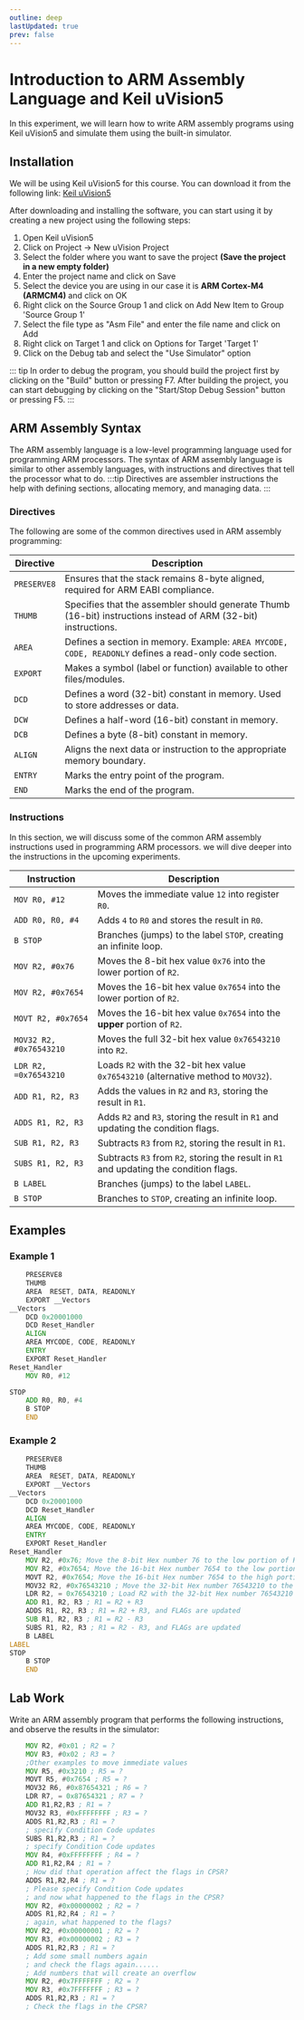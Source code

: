 ```yaml
---
outline: deep
lastUpdated: true
prev: false
---
```


# Introduction to ARM Assembly Language and Keil uVision5 <Badge type="tip" text="Experiment 1" />

In this experiment, we will learn how to write ARM assembly programs using Keil uVision5 and simulate them using the built-in simulator.


## Installation

We will be using Keil uVision5 for this course. You can download it from the following link:
[Keil uVision5](https://www.keil.com/demo/eval/arm.htm)

After downloading and installing the software, you can start using it by creating a new project using the following steps:

1. Open Keil uVision5
2. Click on Project -> New uVision Project
3. Select the folder where you want to save the project **(Save the project in a new empty folder)**
4. Enter the project name and click on Save
5. Select the device you are using in our case it is **ARM Cortex-M4 (ARMCM4)** and click on OK
6. Right click on the Source Group 1 and click on Add New Item to Group 'Source Group 1'
7. Select the file type as "Asm File" and enter the file name and click on Add
8. Right click on Target 1 and click on Options for Target 'Target 1'
9. Click on the Debug tab and select the "Use Simulator" option

::: tip
In order to debug the program, you should build the project first by clicking on the "Build" button or pressing F7. After building the project, you can start debugging by clicking on the "Start/Stop Debug Session" button or pressing F5.
:::

## ARM Assembly Syntax

The ARM assembly language is a low-level programming language used for programming ARM processors. The syntax of ARM assembly language is similar to other assembly languages, with instructions and directives that tell the processor what to do.
:::tip
Directives are assembler instructions the help with defining sections, allocating memory, and managing data.
:::

### Directives

The following are some of the common directives used in ARM assembly programming:

| **Directive** | **Description**                                                                                                |
| ------------- | -------------------------------------------------------------------------------------------------------------- |
| `PRESERVE8`   | Ensures that the stack remains 8-byte aligned, required for ARM EABI compliance.                               |
| `THUMB`       | Specifies that the assembler should generate Thumb (16-bit) instructions instead of ARM (32-bit) instructions. |
| `AREA`        | Defines a section in memory. Example: `AREA MYCODE, CODE, READONLY` defines a read-only code section.          |
| `EXPORT`      | Makes a symbol (label or function) available to other files/modules.                                           |
| `DCD`         | Defines a word (32-bit) constant in memory. Used to store addresses or data.                                   |
| `DCW`         | Defines a half-word (16-bit) constant in memory.                                                               |
| `DCB`         | Defines a byte (8-bit) constant in memory.                                                                     |
| `ALIGN`       | Aligns the next data or instruction to the appropriate memory boundary.                                        |
| `ENTRY`       | Marks the entry point of the program.                                                                          |
| `END`         | Marks the end of the program.                                                                                  |

### Instructions

In this section, we will discuss some of the common ARM assembly instructions used in programming ARM processors. we will dive deeper into the instructions in the upcoming experiments.

| **Instruction**         | **Description**                                                                        |
| ----------------------- | -------------------------------------------------------------------------------------- |
| `MOV R0, #12`           | Moves the immediate value `12` into register `R0`.                                     |
| `ADD R0, R0, #4`        | Adds `4` to `R0` and stores the result in `R0`.                                        |
| `B STOP`                | Branches (jumps) to the label `STOP`, creating an infinite loop.                       |
| `MOV R2, #0x76`         | Moves the 8-bit hex value `0x76` into the lower portion of `R2`.                       |
| `MOV R2, #0x7654`       | Moves the 16-bit hex value `0x7654` into the lower portion of `R2`.                    |
| `MOVT R2, #0x7654`      | Moves the 16-bit hex value `0x7654` into the **upper** portion of `R2`.                |
| `MOV32 R2, #0x76543210` | Moves the full 32-bit hex value `0x76543210` into `R2`.                                |
| `LDR R2, =0x76543210`   | Loads `R2` with the 32-bit hex value `0x76543210` (alternative method to `MOV32`).     |
| `ADD R1, R2, R3`        | Adds the values in `R2` and `R3`, storing the result in `R1`.                          |
| `ADDS R1, R2, R3`       | Adds `R2` and `R3`, storing the result in `R1` and updating the condition flags.       |
| `SUB R1, R2, R3`        | Subtracts `R3` from `R2`, storing the result in `R1`.                                  |
| `SUBS R1, R2, R3`       | Subtracts `R3` from `R2`, storing the result in `R1` and updating the condition flags. |
| `B LABEL`               | Branches (jumps) to the label `LABEL`.                                                 |
| `B STOP`                | Branches to `STOP`, creating an infinite loop.                                         |

## Examples

### Example 1

```asm
    PRESERVE8
    THUMB
    AREA  RESET, DATA, READONLY
    EXPORT __Vectors
__Vectors
    DCD 0x20001000
    DCD Reset_Handler
    ALIGN
    AREA MYCODE, CODE, READONLY
    ENTRY
    EXPORT Reset_Handler
Reset_Handler
    MOV R0, #12

STOP
    ADD R0, R0, #4
    B STOP
    END

```

### Example 2

```asm
    PRESERVE8
    THUMB
    AREA  RESET, DATA, READONLY
    EXPORT __Vectors
__Vectors
    DCD 0x20001000
    DCD Reset_Handler
    ALIGN
    AREA MYCODE, CODE, READONLY
    ENTRY
    EXPORT Reset_Handler
Reset_Handler
    MOV R2, #0x76; Move the 8-bit Hex number 76 to the low portion of R2
    MOV R2, #0x7654; Move the 16-bit Hex number 7654 to the low portion of R2
    MOVT R2, #0x7654; Move the 16-bit Hex number 7654 to the high portion of R2
    MOV32 R2, #0x76543210 ; Move the 32-bit Hex number 76543210 to the R2
    LDR R2, = 0x76543210 ; Load R2 with the 32-bit Hex number 76543210
    ADD R1, R2, R3 ; R1 = R2 + R3
    ADDS R1, R2, R3 ; R1 = R2 + R3, and FLAGs are updated
    SUB R1, R2, R3 ; R1 = R2 - R3
    SUBS R1, R2, R3 ; R1 = R2 - R3, and FLAGs are updated
    B LABEL
LABEL
STOP
    B STOP
    END
```

## Lab Work

Write an ARM assembly program that performs the following instructions, and observe the results in the simulator:

```asm
    MOV R2, #0x01 ; R2 = ?
    MOV R3, #0x02 ; R3 = ?
    ;Other examples to move immediate values
    MOV R5, #0x3210 ; R5 = ?
    MOVT R5, #0x7654 ; R5 = ?
    MOV32 R6, #0x87654321 ; R6 = ?
    LDR R7, = 0x87654321 ; R7 = ?
    ADD R1,R2,R3 ; R1 = ?
    MOV32 R3, #0xFFFFFFFF ; R3 = ?
    ADDS R1,R2,R3 ; R1 = ?
    ; specify Condition Code updates
    SUBS R1,R2,R3 ; R1 = ?
    ; specify Condition Code updates
    MOV R4, #0xFFFFFFFF ; R4 = ?
    ADD R1,R2,R4 ; R1 = ?
    ; How did that operation affect the flags in CPSR?
    ADDS R1,R2,R4 ; R1 = ?
    ; Please specify Condition Code updates
    ; and now what happened to the flags in the CPSR?
    MOV R2, #0x00000002 ; R2 = ?
    ADDS R1,R2,R4 ; R1 = ?
    ; again, what happened to the flags?
    MOV R2, #0x00000001 ; R2 = ?
    MOV R3, #0x00000002 ; R3 = ?
    ADDS R1,R2,R3 ; R1 = ?
    ; Add some small numbers again
    ; and check the flags again......
    ; Add numbers that will create an overflow
    MOV R2, #0x7FFFFFFF ; R2 = ?
    MOV R3, #0x7FFFFFFF ; R3 = ?
    ADDS R1,R2,R3 ; R1 = ?
    ; Check the flags in the CPSR?
```
